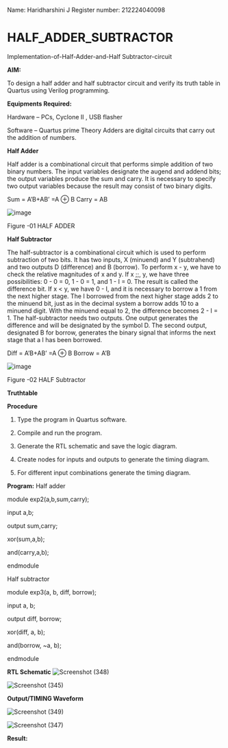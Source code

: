 Name: Haridharshini J
Register number: 212224040098
# HALF_ADDER_SUBTRACTOR

Implementation-of-Half-Adder-and-Half Subtractor-circuit

**AIM:**

To design a half adder and half subtractor circuit and verify its truth table in Quartus using Verilog programming.

**Equipments Required:**

Hardware – PCs, Cyclone II , USB flasher 

Software – Quartus prime Theory Adders are digital circuits that carry out the addition of numbers.

**Half Adder**

Half adder is a combinational circuit that performs simple addition of two binary numbers. The input variables designate the augend and addend bits; the output variables produce the sum and carry. It is necessary to specify two output variables because the result may consist of two binary digits.

Sum = A’B+AB’ =A ⊕ B Carry = AB

![image](https://github.com/naavaneetha/HALF_ADDER_SUBTRACTOR/assets/154305477/bd4a0b2c-cdbc-4184-ab08-81578f121e1f)

Figure -01 HALF ADDER

**Half Subtractor**

The half-subtractor is a combinational circuit which is used to perform subtraction of two bits. It has two inputs, X (minuend) and Y (subtrahend) and two outputs D (difference) and B (borrow). To perform x - y, we have to check the relative magnitudes of x and y. If x ;;, y, we have three possibilities: 0 - 0 = 0, 1 - 0 = 1, and 1 - I = 0. The result is called the difference bit. If x < y, we have 0 - I, and it is necessary to borrow a 1 from the next higher stage. The I borrowed from the next higher stage adds 2 to the minuend bit, just as in the decimal system a borrow adds 10 to a minuend digit. With the minuend equal to 2, the difference becomes 2 - I = 1. The half-subtractor needs two outputs. One output generates the difference and will be designated by the symbol D. The second output, designated B for borrow, generates the binary signal that informs the next stage that a I has been borrowed. 

Diff = A’B+AB’ =A ⊕ B
Borrow = A’B

 ![image](https://github.com/naavaneetha/HALF_ADDER_SUBTRACTOR/assets/154305477/d76b099c-513f-4e7c-843a-e2fd028a531a)

Figure -02 HALF Subtractor

**Truthtable**

**Procedure**

1.	Type the program in Quartus software.

2.	Compile and run the program.

3.	Generate the RTL schematic and save the logic diagram.

4.	Create nodes for inputs and outputs to generate the timing diagram.

5.	For different input combinations generate the timing diagram.


**Program:**
Half adder

module exp2(a,b,sum,carry);

input a,b;

output sum,carry;

xor(sum,a,b);

and(carry,a,b);

endmodule

Half subtractor

module exp3(a, b, diff, borrow);

input a, b;

output diff, borrow;

xor(diff, a, b);

and(borrow, ~a, b); 

endmodule



**RTL Schematic**
![Screenshot (348)](https://github.com/user-attachments/assets/6054c203-f755-405e-bccf-d84d746eeb1f)

![Screenshot (345)](https://github.com/user-attachments/assets/54f2b76c-8d21-4882-8a5e-d957b37b7741)



**Output/TIMING Waveform**

![Screenshot (349)](https://github.com/user-attachments/assets/aed05764-798f-4387-82d7-617b40ce60f9)


![Screenshot (347)](https://github.com/user-attachments/assets/c00a2c31-6b86-49eb-9464-d24d7f25d768)



**Result:**

